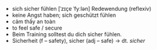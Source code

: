 - sich sicher fühlen	[ˈzɪçɐ ˈfyːlən]	Redewendung (reflexiv)	
- keine Angst haben; sich geschützt fühlen
- cảm thấy an toàn
- to feel safe / secure
- Beim Training solltest du dich sicher fühlen.
- Sicherheit (f – safety), sicher (adj – safe)	→ dt. *sicher*